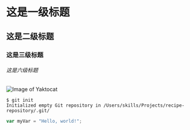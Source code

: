 # 这是一级标题
## 这是二级标题
### 这是三级标题
###### 这是六级标题

![Image of Yaktocat](https://octodex.github.com/images/yaktocat.png)


```
$ git init
Initialized empty Git repository in /Users/skills/Projects/recipe-repository/.git/
```

``` javascript
var myVar = "Hello, world!";
```
